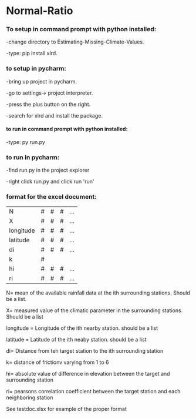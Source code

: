 # Normal-Ratio
### To setup in command prompt with python installed:

-change directory to Estimating-Missing-Climate-Values.

-type: pip install xlrd.


### to setup in pycharm:

-bring up project in pycharm.

-go to settings-> project interpreter.

-press the plus button on the right.

-search for xlrd and install the package.


#### to run in command prompt with python installed:
-type: py run.py

### to run in pycharm:
-find run.py in the project explorer

-right click run.py and click run 'run'

### format for the excel document:
|     |     |     |      |      |
| --- | --- | --- | --- | --- |
| N	| # | # | # | ... |
| X | # | # | # | ... |
| longitude |	# | # | # | ... |
| latitude | # | # | # | ... |
| di | # | # | # | ... |
| k |	# |
| hi | # | # | # | ... |
| ri |# | # | # | ... |



N= mean of the available rainfall data at the ith surrounding stations. Should be a list.

X= measured value of the climatic parameter in the surrounding stations. Should be a list

longitude = Longitude of the ith nearby station. should be a list

latitude = Latitude of the ith neaby station. should be a list

di= Distance from teh target station to the ith surrounding station

k= distance of frictionv varying from 1 to 6

hi= absolute value of difference in elevation between the target and surrounding station

ri= pearsons correlation coefficient between the target station and each neighboring station

See testdoc.xlsx for example of the proper format



